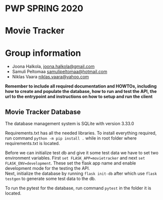 # PWP SPRING 2020
# Movie Tracker
# Group information
* Joona Halkola, joona.halkola@gmail.com
* Samuli Peltomaa samulipeltomaa@hotmail.com
* Niklas Vaara niklas.vaara@yahoo.com

__Remember to include all required documentation and HOWTOs, including how to create and populate the database, how to run and test the API, the url to the entrypoint and instructions on how to setup and run the client__


## Movie Tracker Database

The database management system is SQLite with version 3.33.0

Requirements.txt has all the needed libraries. To install everything required, run command `python -m pip install .` while in root folder where requirements.txt is located.

Before we can initialize test db and give it some test data we have to set two environment variables. First `set FLASK_APP=movietracker` and next `set FLASK_ENV=development`. These set the flask app name and enable development mode for the testing the API.  
Next, initialize the database by running `flask init-db` after which use `flask testgen` to generate some test data to the db.

To run the pytest for the database, run command `pytest` in the folder it is located.
